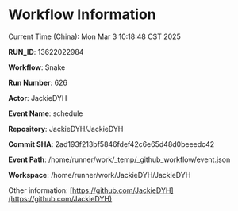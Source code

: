 # Workflow Information

Current Time (China): Mon Mar  3 10:18:48 CST 2025  

**RUN_ID**: 13622022984  

**Workflow**: Snake  

**Run Number**: 626  

**Actor**: JackieDYH  

**Event Name**: schedule  

**Repository**: JackieDYH/JackieDYH  

**Commit SHA**: 2ad193f213bf5846fdef42c6e65d48d0beeedc42  

**Event Path**: /home/runner/work/_temp/_github_workflow/event.json  

**Workspace**: /home/runner/work/JackieDYH/JackieDYH  

Other information: [https://github.com/JackieDYH](https://github.com/JackieDYH)
